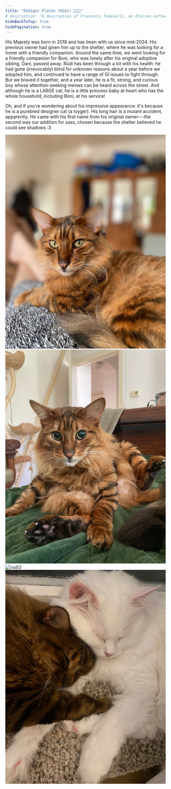 ```yaml
---
title: "Rüdiger Platon (Rüdi) 🥹🐥👑"
# description: "A description of Francesco Tomaselli, an Italian software engineer."
hideBackToTop: true
hidePagination: true
---
```


 His Majesty was born in 2018 and has been with us since mid-2024. His previous owner had given him up to the shelter, where he was looking for a home with a friendly companion. Around the same time, *we* went looking for a friendly companion for Boni, who was lonely after his original adoptive sibling, Dani, passed away. Rüdi has been through a lot with his health: he had gone (irrevocably) blind for unknown reasons about a year before we adopted him, and continued to have a range of GI issues to fight through. But we braved it together, and a year later, he is a fit, strong, and curious boy whose attention-seeking meows can be heard across the street. And although he is a LARGE cat, he is a little princess baby at heart who has the whole household, including Boni, at his service! 

Oh, and if you're wondering about his impressive appearance: it's because he is a purebred designer cat (a toyger). His long hair is a mutant accident, apparently. He came with his first name from his original owner---the second was our addition for sass, chosen because the shelter believed he could see shadows :3 

![rudi1](rudi-lap.png)
![rudi2](rudi-derp.png)
![rudi3](boni-rudi-spoon.png)
![rudi4](boni-rudi.png)